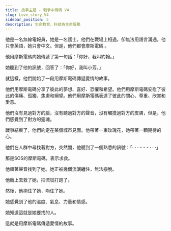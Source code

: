 ```yaml
---
title: 故事主題 - 戰爭中傳情 V4
slug: Love_story_V4
sidebar_position: 5
description: 生命教育、科技為生命服務
---
```



他是一名無線電報員，她是一名護士。他們在戰場上相遇，卻無法用語言溝通。他只會英語，她只會中文。但是，他們都會摩斯電碼  。

他用摩斯電碼向她傳遞了第一句話：「你好，我叫約翰。」

她聽到了他的訊號，回答了：「你好，我叫小芳。」

就這樣，他們開始了一段用摩斯電碼傳遞愛情的故事。

他們用摩斯電碼分享了彼此的夢想、喜好、恐懼和希望。他們用摩斯電碼安慰了彼此的傷痛、孤獨、焦慮和絕望。他們用摩斯電碼表達了彼此的關心、尊重、欣賞和愛意。

他們沒有見過對方的臉，沒有聽過對方的聲音，沒有觸摸過對方的皮膚，但是，他們感覺到了對方的靈魂。

戰爭結束了，他們約定在某個城市見面。他帶著一束玫瑰花，她帶著一顆期待的心。

他們在人群中尋找著對方，突然間，他聽到了一個熟悉的訊號：「· · · - - - · · ·」

那是SOS的摩斯電碼，表示求救。

他順著聲音找到了她。她正被幾個流氓纏住，無法掙脫。

他衝上去救了她，把流氓打跑了。

然後，他抱住了她，吻住了她。

她感覺到了他的溫度、氣息、力量和情感。

她知道這就是她要找的人。

這就是用摩斯電碼傳遞愛情的故事。